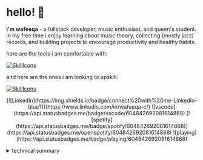 # hello! 🌸
**i'm wafeeqa** - a fullstack developer, music enthusiast, and queen's student. in my free time i enjoy learning about music theory, collecting (mostly jazz) records, and building projects to encourage productivity and healthy habits.


here are the tools i am comfortable with:

[![SkillIcons](https://skillicons.dev/icons?i=react,express,materialui,nodejs,mysql,django,bash,linux,vercel,git)](https://skillicons.dev)<br/>

and here are the ones i am looking to upskill:

[![SkillIcons](https://skillicons.dev/icons?i=spring,go,docker,aws,kubernetes,cpp,mongodb)](https://skillicons.dev)<br/>


<p align="center">
  [![LinkedIn](https://img.shields.io/badge/connect%20with%20me-LinkedIn-blue?)](https://www.linkedin.com/in/wafeeqa-c/)
  ![vscode](https://api.statusbadges.me/badge/vscode/604842692081614868)
  [![spotify](https://api.statusbadges.me/badge/spotify/604842692081614868)](https://api.statusbadges.me/openspotify/604842692081614868)
  ![playing](https://api.statusbadges.me/badge/playing/604842692081614868)
</p>

<details>
  <summary>technical summary</summary>
  
  <a href="#">![Top Langs](https://github-readme-stats.vercel.app/api/top-langs/?username=wwafeeqa&layout=compact&theme=blueberry&count_private=true&hide_border=true)</a>
</details>
